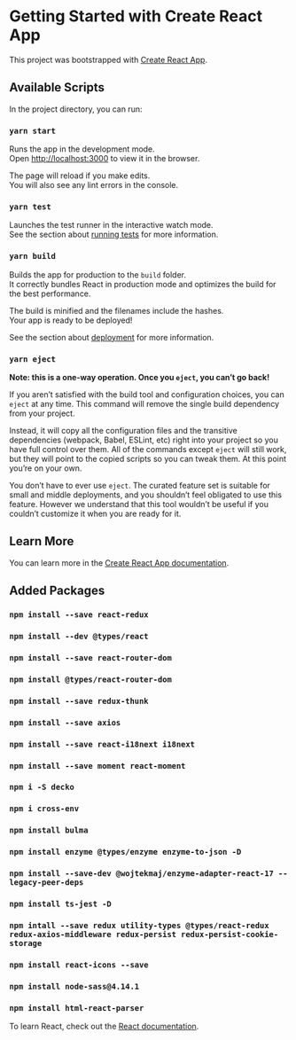 # Getting Started with Create React App

This project was bootstrapped with [Create React App](https://github.com/facebook/create-react-app).

## Available Scripts

In the project directory, you can run:

### `yarn start`

Runs the app in the development mode.\
Open [http://localhost:3000](http://localhost:3000) to view it in the browser.

The page will reload if you make edits.\
You will also see any lint errors in the console.

### `yarn test`

Launches the test runner in the interactive watch mode.\
See the section about [running tests](https://facebook.github.io/create-react-app/docs/running-tests) for more information.

### `yarn build`

Builds the app for production to the `build` folder.\
It correctly bundles React in production mode and optimizes the build for the best performance.

The build is minified and the filenames include the hashes.\
Your app is ready to be deployed!

See the section about [deployment](https://facebook.github.io/create-react-app/docs/deployment) for more information.

### `yarn eject`

**Note: this is a one-way operation. Once you `eject`, you can’t go back!**

If you aren’t satisfied with the build tool and configuration choices, you can `eject` at any time. This command will remove the single build dependency from your project.

Instead, it will copy all the configuration files and the transitive dependencies (webpack, Babel, ESLint, etc) right into your project so you have full control over them. All of the commands except `eject` will still work, but they will point to the copied scripts so you can tweak them. At this point you’re on your own.

You don’t have to ever use `eject`. The curated feature set is suitable for small and middle deployments, and you shouldn’t feel obligated to use this feature. However we understand that this tool wouldn’t be useful if you couldn’t customize it when you are ready for it.

## Learn More

You can learn more in the [Create React App documentation](https://facebook.github.io/create-react-app/docs/getting-started).

## Added Packages

### `npm install --save react-redux`

### `npm install --dev @types/react`

### `npm install --save react-router-dom`

### `npm install @types/react-router-dom`

### `npm install --save redux-thunk`

### `npm install --save axios`

### `npm install --save react-i18next i18next`

### `npm install --save moment react-moment`

### `npm i -S decko`

### `npm i cross-env`

### `npm install bulma`

### `npm install enzyme @types/enzyme enzyme-to-json -D`

### `npm install --save-dev @wojtekmaj/enzyme-adapter-react-17 --legacy-peer-deps`

### `npm install ts-jest -D`

### `npm intall --save redux utility-types @types/react-redux redux-axios-middleware redux-persist redux-persist-cookie-storage`

### `npm install react-icons --save`

### `npm install node-sass@4.14.1`

### `npm install html-react-parser`

To learn React, check out the [React documentation](https://reactjs.org/).
